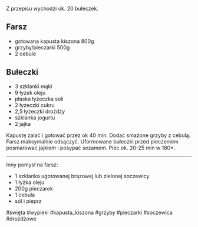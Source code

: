 Z przepisu wychodzi ok. 20 bułeczek.
## Farsz
- gotowana kapusta kiszona 800g
- grzyby/pieczarki 500g
- 2 cebule
## Bułeczki
- 3 szklanki mąki
- 9 łyżek oleju
- płaska łyżeczka soli
- 2 łyżeczki cukru
- 2,5 łyżeczki drożdży
- szklanka jogurtu
- 2 jajka

Kapustę zalać i gotować przez ok 40 min. Dodać smażone grzyby z cebulą. Farsz maksymalnie odsączyć.
Uformowane bułeczki przed pieczeniem posmarować jajkiem i posypać sezamem.
Piec ok. 20-25 min w 180*.

---

Inny pomysł na farsz:
- 1 szklanka ugotowanej brązowej lub zielonej soczewicy
- 1 łyżka oleju
- 200g pieczarek
- 1 cebula
- sól i pieprz

#święta #wypieki #kapusta_kiszona #grzyby #pieczarki #soczewica #drożdżowe 